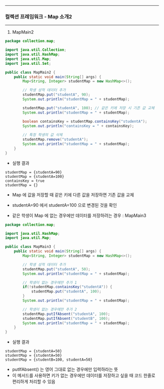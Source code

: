 -----
### 컬렉션 프레임워크 - Map 소개2
-----
1. MapMain2
```java
package collection.map;

import java.util.Collection;
import java.util.HashMap;
import java.util.Map;
import java.util.Set;

public class MapMain2 {
    public static void main(String[] args) {
        Map<String, Integer> studentMap = new HashMap<>();

        // 학생 성적 데이터 추가
        studentMap.put("studentA", 90);
        System.out.println("studentMap = " + studentMap);

        studentMap.put("studentA", 100); // 같은 키에 저장 시 기존 값 교체
        System.out.println("studentMap = " + studentMap);

        boolean containsKey = studentMap.containsKey("studentA");
        System.out.println("containsKey = " + containsKey);
        
        // 특정 학생의 값 삭제
        studentMap.remove("studentA");
        System.out.println("studentMap = " + studentMap);
    }
}
```
  - 실행 결과
```
studentMap = {studentA=90}
studentMap = {studentA=100}
containsKey = true
studentMap = {}
```
  - Map 에 값을 저장할 때 같은 키에 다른 값을 저장하면 기존 값을 교체
  - studentA=90 에서 studentA=100 으로 변경된 것을 확인

  - 같은 학생이 Map 에 없는 경우에만 데이터를 저장하려는 경우 : MapMain3
```java
package collection.map;

import java.util.HashMap;
import java.util.Map;

public class MapMain3 {
    public static void main(String[] args) {
        Map<String, Integer> studentMap = new HashMap<>();

        // 학생 성적 데이터 추가
        studentMap.put("studentA", 50);
        System.out.println("studentMap = " + studentMap);

        // 학생이 없는 경우에만 추가 1
        if(!studentMap.containsKey("studentA")) {
            studentMap.put("studentA", 100);
        }
        System.out.println("studentMap = " + studentMap);

        // 학생이 없는 경우에만 추가 2
        studentMap.putIfAbsent("studentA", 100);
        studentMap.putIfAbsent("studentB", 100);
        System.out.println("studentMap = " + studentMap);
    }
}
```
  - 실행 결과
```
studentMap = {studentA=50}
studentMap = {studentA=50}
studentMap = {studentB=100, studentA=50}
```
  - putIfAbsent() 는 영어 그대로 없는 경우에만 입력하라는 뜻
  - 이 메서드를 사용하면 키가 없는 경우에만 데이터를 저장하고 싶을 때 코드 한줄로 편리하게 처리할 수 있음
